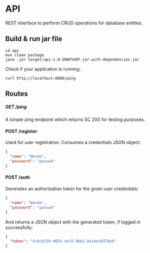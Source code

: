 # API
REST interface to perform CRUD operations for database entities.

## Build & run jar file
```
cd api
mvn clean package
java -jar target/api-1.0-SNAPSHOT-jar-with-dependencies.jar
```

Check if your application is running:
```
curl http://localhost:8080/ping
```

## Routes

##### GET /ping
A simple ping endpoint which returns SC 200 for testing purposes.

#### POST /register
Used for user registration.
Consumes a credentials JSON object:
```json
{
  "name": "Wende",
  "password": "passwd"
}
```

#### POST /auth
Generates an authorization token for the given user credentials:
```json
{
  "name": "Wende",
  "password": "passwd"
}
```

And returns a JSON object with the generated token, if logged in successfully:
```json
{
  "token": "4c8cb23b-0655-4e15-96b2-8e1ee10376e6"
}
```
